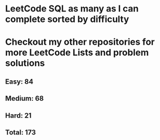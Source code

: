 <h1>LeetCode SQL as many as I can complete sorted by difficulty</h1>
<h1> Checkout my other repositories for more LeetCode Lists and problem solutions</h1>

<h2>Easy: 84</h2>
<h2>Medium: 68</h2>
<h2>Hard: 21</h2>
<h2>Total: 173</h2>

